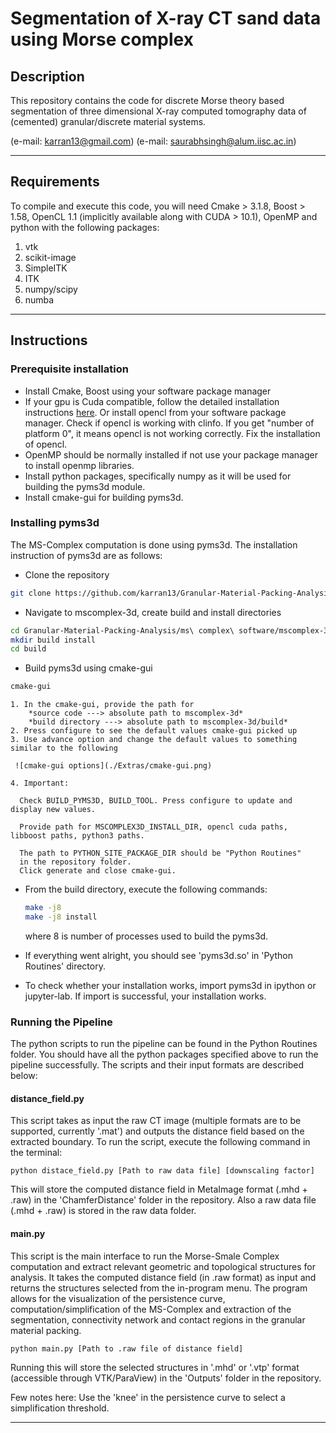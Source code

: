 # Segmentation of X-ray CT sand data using Morse complex

## Description

This repository contains the code for discrete Morse theory based segmentation
of three dimensional X-ray computed tomography data of (cemented)
granular/discrete material systems.

(e-mail: karran13@gmail.com)
(e-mail: saurabhsingh@alum.iisc.ac.in)

---
## Requirements

To compile and execute this code, you will need Cmake > 3.1.8, Boost > 1.58,
OpenCL 1.1 (implicitly available along with CUDA > 10.1), OpenMP and python
with the following packages:

1. vtk
2. scikit-image
3. SimpleITK
4. ITK
5. numpy/scipy
6. numba

---

## Instructions

### Prerequisite installation

* Install Cmake, Boost using your software package manager
* If your gpu is Cuda compatible, follow the detailed installation instructions [here](https://docs.nvidia.com/cuda/cuda-installation-guide-linux/index.html). Or install opencl from your software package manager. Check if opencl is working with clinfo. If you get "number of platform 0", it means opencl is not working correctly. Fix the installation of opencl.
* OpenMP should be normally installed if not use your package manager to install openmp libraries.
* Install python packages, specifically numpy as it will be used for building the pyms3d module.
* Install cmake-gui for building pyms3d.

### Installing pyms3d

The MS-Complex computation is done using pyms3d. The installation
instruction of pyms3d are as follows:

* Clone the repository

```sh
git clone https://github.com/karran13/Granular-Material-Packing-Analysis
```

 * Navigate to mscomplex-3d, create build and install directories

 ```sh
 cd Granular-Material-Packing-Analysis/ms\ complex\ software/mscomplex-3d/
 mkdir build install
 cd build
 ```

 * Build pyms3d using cmake-gui

 ```sh
 cmake-gui
 ```

    1. In the cmake-gui, provide the path for
        *source code ---> absolute path to mscomplex-3d*
        *build directory ---> absolute path to mscomplex-3d/build*
    2. Press configure to see the default values cmake-gui picked up
    3. Use advance option and change the default values to something similar to the following

     ![cmake-gui options](./Extras/cmake-gui.png)

    4. Important:

      Check BUILD_PYMS3D, BUILD_TOOL. Press configure to update and display new values.

      Provide path for MSCOMPLEX3D_INSTALL_DIR, opencl cuda paths, libboost paths, python3 paths.

      The path to PYTHON_SITE_PACKAGE_DIR should be "Python Routines"
      in the repository folder.
      Click generate and close cmake-gui.

  * From the build directory, execute the following commands:

    ```sh
    make -j8
    make -j8 install
    ```

    where 8 is number of processes used to build the pyms3d.

  * If everything went alright, you should see 'pyms3d.so' in 'Python Routines' directory.
  * To check whether your installation works, import pyms3d in ipython or jupyter-lab. If import is successful, your installation works.

### Running the Pipeline

The python scripts to run the pipeline can be found in the Python Routines folder. You should have all the python packages specified above to run the pipeline successfully. The scripts and their input formats are described below:

#### distance_field.py

This script takes as input the raw CT image (multiple formats are to be supported, currently '.mat') and outputs the distance field based on the extracted boundary. To run the script, execute the following command in the terminal:

`python distace_field.py [Path to raw data file] [downscaling factor]`

This will store the computed distance field in MetaImage format (.mhd + .raw) in the 'ChamferDistance' folder in the repository. Also a raw data file (.mhd + .raw) is stored in the raw data folder.

#### main.py

This script is the main interface to run the Morse-Smale Complex computation
and extract relevant geometric and topological structures for analysis. It
takes the computed distance field (in .raw format) as input and returns the structures selected from the in-program menu. The program allows for the visualization of the persistence curve, computation/simplification of the MS-Complex and extraction of the segmentation, connectivity network and contact regions in the granular material packing.

`python main.py [Path to .raw file of distance field]`

Running this will store the selected structures in '.mhd' or '.vtp' format (accessible through VTK/ParaView) in the 'Outputs' folder in the repository.

Few notes here: Use the 'knee' in the persistence curve to select a simplification threshold.

---
